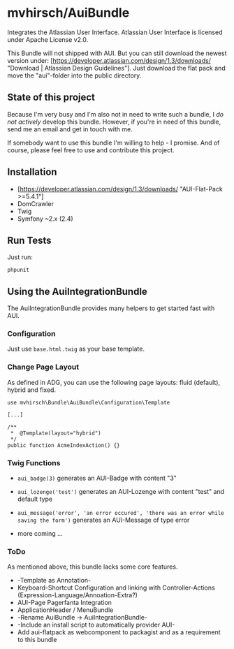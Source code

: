 # mvhirsch/AuiBundle
Integrates the Atlassian User Interface.
Atlassian User Interface is licensed under Apache License v2.0.

This Bundle will not shipped with AUI.
But you can still download the newest version under: [https://developer.atlassian.com/design/1.3/downloads/ "Download | Atlassian Design Guidelines"].
Just download the flat pack and move the "aui"-folder into the public directory.

## State of this project
Because I'm very busy and I'm also not in need to write such a bundle, I *do not actively* develop this bundle.
However, if you're in need of this bundle, send me an email and get in touch with me.

If somebody want to use this bundle I'm willing to help - I promise.
And of course, please feel free to use and contribute this project.

## Installation
* [https://developer.atlassian.com/design/1.3/downloads/ "AUI-Flat-Pack >=5.4.1"]
* DomCrawler
* Twig
* Symfony ~2.x (2.4)

## Run Tests
Just run:

`phpunit`

## Using the AuiIntegrationBundle
The AuiIntegrationBundle provides many helpers to get started fast with AUI.

### Configuration
Just use `base.html.twig` as your base template.

### Change Page Layout
As defined in ADG, you can use the following page layouts: fluid (default), hybrid and fixed.

    use mvhirsch\Bundle\AuiBundle\Configuration\Template

    [...]

    /**
     *  @Template(layout="hybrid")
     */
    public function AcmeIndexAction() {}

### Twig Functions
* `aui_badge(3)`
generates an AUI-Badge with content "3"

* `aui_lozenge('test')`
generates an AUI-Lozenge with content "test" and default type

* `aui_message('error', 'an error occured', 'there was an error while saving the form')`
generates an AUI-Message of type error

* more coming ...

### ToDo
As mentioned above, this bundle lacks some core features.

* -Template as Annotation-
* Keyboard-Shortcut Configuration and linking with Controller-Actions (Expression-Language/Annoation-Extra?)
* AUI-Page Pagerfanta Integration
* ApplicationHeader / MenuBundle
* -Rename AuiBundle -> AuiIntegrationBundle-
* -Include an install script to automatically provider AUI-
* Add aui-flatpack as webcomponent to packagist and as a requirement to this bundle
